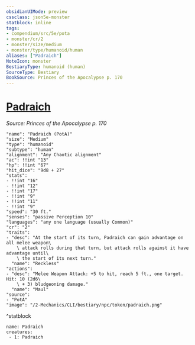 ```yaml
---
obsidianUIMode: preview
cssclass: json5e-monster
statblock: inline
tags:
- compendium/src/5e/pota
- monster/cr/2
- monster/size/medium
- monster/type/humanoid/human
aliases: ["Padraich"]
NoteIcon: monster
BestiaryType: humanoid (human)
SourceType: Bestiary
BookSource: Princes of the Apocalypse p. 170
---
```

# [Padraich](2-Mechanics/CLI/bestiary/npc/padraich-pota.md)
*Source: Princes of the Apocalypse p. 170*  

```statblock
"name": "Padraich (PotA)"
"size": "Medium"
"type": "humanoid"
"subtype": "human"
"alignment": "Any Chaotic alignment"
"ac": !!int "13"
"hp": !!int "67"
"hit_dice": "9d8 + 27"
"stats":
- !!int "16"
- !!int "12"
- !!int "17"
- !!int "9"
- !!int "11"
- !!int "9"
"speed": "30 ft."
"senses": "passive Perception 10"
"languages": "any one language (usually Common)"
"cr": "2"
"traits":
- "desc": "At the start of its turn, Padraich can gain advantage on all melee weapon\
    \ attack rolls during that turn, but attack rolls against it have advantage until\
    \ the start of its next turn."
  "name": "Reckless"
"actions":
- "desc": "Melee Weapon Attack: +5 to hit, reach 5 ft., one target. Hit: 10 (2d6\
    \ + 3) bludgeoning damage."
  "name": "Maul"
"source":
- "PotA"
"image": "/2-Mechanics/CLI/bestiary/npc/token/padraich.png"
```
^statblock

```encounter-table
name: Padraich
creatures:
 - 1: Padraich
```